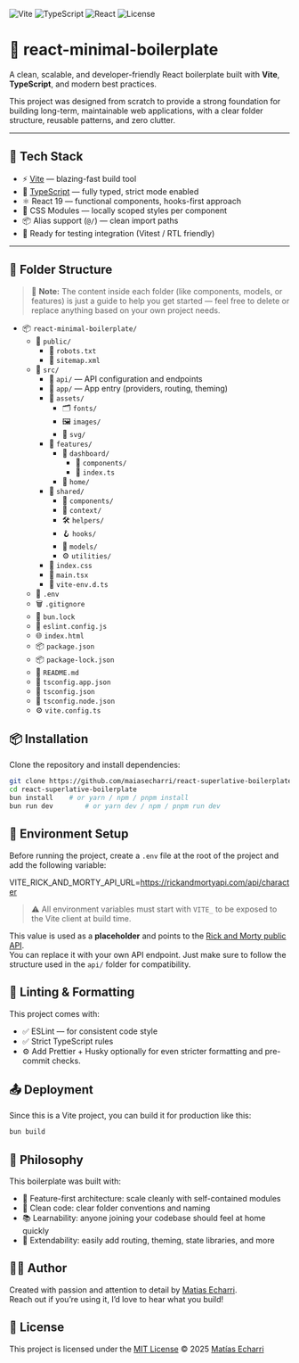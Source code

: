 ![Vite](https://img.shields.io/badge/bundler-vite-646CFF.svg?logo=vite&logoColor=white)
![TypeScript](https://img.shields.io/badge/lang-typescript-3178C6.svg?logo=typescript&logoColor=white)
![React](https://img.shields.io/badge/library-react-61DAFB.svg?logo=react&logoColor=black)
![License](https://img.shields.io/badge/license-MIT-brightgreen)

# 🧱 react-minimal-boilerplate

A clean, scalable, and developer-friendly React boilerplate built with **Vite**, **TypeScript**, and modern best practices.

This project was designed from scratch to provide a strong foundation for building long-term, maintainable web applications, with a clear folder structure, reusable patterns, and zero clutter.

---

## 🚀 Tech Stack

- ⚡️ [Vite](https://vitejs.dev/) — blazing-fast build tool
- 🧠 [TypeScript](https://www.typescriptlang.org/) — fully typed, strict mode enabled
- ⚛️ React 19 — functional components, hooks-first approach
- 🎯 CSS Modules — locally scoped styles per component
- 📦 Alias support (`@/`) — clean import paths
- 🧪 Ready for testing integration (Vitest / RTL friendly)

---

## 📁 Folder Structure

> 📝 **Note:** The content inside each folder (like components, models, or features) is just a guide to help you get started — feel free to delete or replace anything based on your own project needs.

- 📦 `react-minimal-boilerplate/`
  - 📁 `public/`
    - 📄 `robots.txt`
    - 📄 `sitemap.xml`
  - 📁 `src/`
    - 📁 `api/` — API configuration and endpoints
    - 📁 `app/` — App entry (providers, routing, theming)
    - 📁 `assets/`
      - 🗂️ `fonts/`
      - 🖼️ `images/`
      - 🧩 `svg/`
    - 📁 `features/`
      - 📁 `dashboard/`
        - 📁 `components/`
        - 📄 `index.ts`
      - 📁 `home/`
    - 📁 `shared/`
      - 🧱 `components/`
      - 🧠 `context/`
      - 🛠️ `helpers/`
      - 🪝 `hooks/`
      - 🧾 `models/`
      - ⚙️ `utilities/`
    - 📄 `index.css`
    - 📄 `main.tsx`
    - 📄 `vite-env.d.ts`
  - 🧪 `.env`
  - 🗑️ `.gitignore`
  - 🧶 `bun.lock`
  - 🔧 `eslint.config.js`
  - 🌐 `index.html`
  - 📦 `package.json`
  - 📦 `package-lock.json`
  - 📘 `README.md`
  - 📄 `tsconfig.app.json`
  - 📄 `tsconfig.json`
  - 📄 `tsconfig.node.json`
  - ⚙️ `vite.config.ts`

## 📦 Installation

Clone the repository and install dependencies:

```bash
git clone https://github.com/maiasecharri/react-superlative-boilerplate.git
cd react-superlative-boilerplate
bun install    # or yarn / npm / pnpm install
bun run dev        # or yarn dev / npm / pnpm run dev
```

## 📄 Environment Setup

Before running the project, create a `.env` file at the root of the project and add the following variable:

VITE_RICK_AND_MORTY_API_URL=https://rickandmortyapi.com/api/character

> ⚠️ All environment variables must start with `VITE_` to be exposed to the Vite client at build time.

This value is used as a **placeholder** and points to the [Rick and Morty public API](https://rickandmortyapi.com/).  
You can replace it with your own API endpoint. Just make sure to follow the structure used in the `api/` folder for compatibility.

## 🚦 Linting & Formatting

This project comes with:

- ✅ ESLint — for consistent code style
- ✅ Strict TypeScript rules
- ⚙️ Add Prettier + Husky optionally for even stricter formatting and pre-commit checks.

## 📤 Deployment

Since this is a Vite project, you can build it for production like this:

```bash
bun build
```

## 🧠 Philosophy

This boilerplate was built with:

- 🧩 Feature-first architecture: scale cleanly with self-contained modules
- 🧼 Clean code: clear folder conventions and naming
- 📚 Learnability: anyone joining your codebase should feel at home quickly
- 🧰 Extendability: easily add routing, theming, state libraries, and more

## 👨‍💻 Author

Created with passion and attention to detail by [Matias Echarri](https://github.com/matiasecharri).  
Reach out if you’re using it, I’d love to hear what you build!

## 📄 License

This project is licensed under the [MIT License](./LICENCE) © 2025 [Matías Echarri](https://github.com/matiasecharri)
